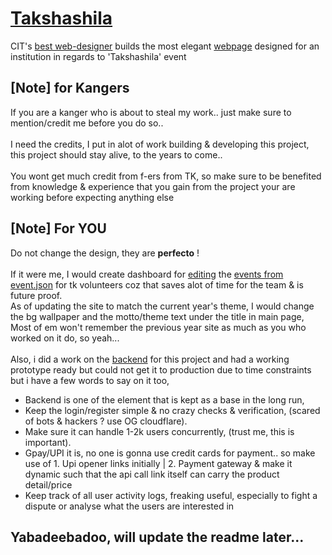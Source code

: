 # [Takshashila](https://github.com/jesvijonathan/Takshashila)
CIT's [best web-designer](https://jesvi.pythonanywhere.com) builds the most elegant [webpage](https://jesvijonathan.github.io/Takshashila-Website) designed for an institution in regards to 'Takshashila' event


## [Note] for Kangers

If you are a kanger who is about to steal my work.. just make sure to mention/credit me before you do so..
<br><br>
I need the credits, I put in alot of work building & developing this project, this project should stay alive, to the years to come..
<br><br>
You wont get much credit from f-ers from TK, so make sure to be benefited from knowledge & experience that you gain from the project your are working before expecting anything else

## [Note] For YOU

Do not change the design, they are <b>perfecto</b> ! 
<br><br> 
If it were me, I would create dashboard for [editing](https://www.cittakshashila.in/edit.html) the [events from event.json](https://github.com/jesvijonathan/Takshashila-Website/blob/master/events.json) for tk volunteers coz that saves alot of time for the team & is future proof.
<br>
As of updating the site to match the current year's theme, I would change the bg wallpaper and the motto/theme text under the title in main page, Most of em won't remember the previous year site as much as you who worked on it do, so yeah...
<br><br>
Also, i did a work on the [backend](https://github.com/jesvijonathan/Takshashila) for this project and had a working prototype ready but could not get it to production due to time constraints but i have a few words to say on it too, 
- Backend is one of the element that is kept as a base in the long run, 
- Keep the login/register simple & no crazy checks & verification, (scared of bots & hackers ? use OG cloudflare).
- Make sure it can handle 1-2k users concurrently, (trust me, this is important).
- Gpay/UPI it is, no one is gonna use credit cards for payment.. so make use of 1. Upi opener links initially | 2. Payment gateway & make it dynamic such that the api call link itself can carry the product detail/price
- Keep track of all user activity logs, freaking useful, especially to fight a dispute or analyse what the users are interested in

## Yabadeebadoo, will update the readme later...
